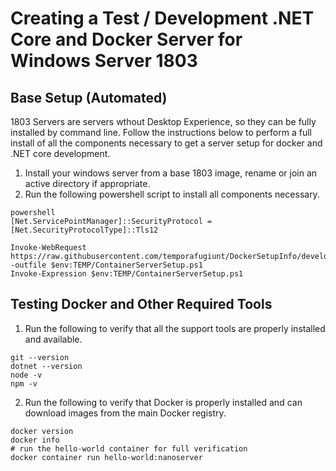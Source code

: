 # Creating a Test / Development .NET Core and Docker Server for Windows Server 1803

## Base Setup (Automated)
1803 Servers are servers wthout Desktop Experience, so they can be fully installed by command line. Follow the instructions below to perform a full install of all the components necessary to get a server setup for docker and .NET core development.
1. Install your windows server from a base 1803 image, rename or join an active directory if appropriate.
2. Run the following powershell script to install all components necessary.
```
powershell
[Net.ServicePointManager]::SecurityProtocol = [Net.SecurityProtocolType]::Tls12

Invoke-WebRequest https://raw.githubusercontent.com/temporafugiunt/DockerSetupInfo/develop/ServerSetup/WinServer%201803/ContainerServerSetup.ps1 -outfile $env:TEMP/ContainerServerSetup.ps1
Invoke-Expression $env:TEMP/ContainerServerSetup.ps1
```

## Testing Docker and Other Required Tools
1. Run the following to verify that all the support tools are properly installed and available.
```
git --version
dotnet --version
node -v
npm -v
```
2. Run the following to verify that Docker is properly installed and can download images from the main Docker registry.
```
docker version 
docker info 
# run the hello-world container for full verification 
docker container run hello-world:nanoserver
```